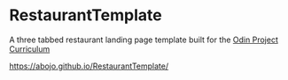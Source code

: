 # RestaurantTemplate
A three tabbed restaurant landing page template built for the <a href='https://www.theodinproject.com/courses/javascript/lessons/restaurant-page'>Odin Project Curriculum</a>

https://abojo.github.io/RestaurantTemplate/
